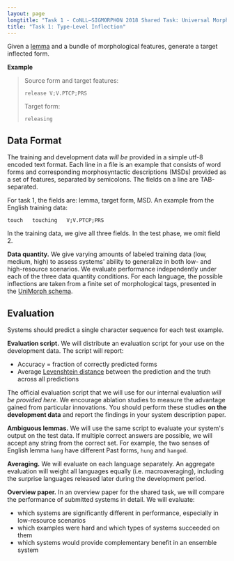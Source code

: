 ```yaml
---
layout: page
longtitle: "Task 1 - CoNLL–SIGMORPHON 2018 Shared Task: Universal Morphological Reinflection"
title: "Task 1: Type-Level Inflection"
---
```


Given a [lemma](https://en.wikipedia.org/wiki/Lemma_(morphology)) and a bundle of morphological features, generate a target inflected form.

**Example**

> Source form and target features:
> 
> `release V;V.PTCP;PRS`
> 
> Target form:
> 
> `releasing`

## Data Format


The training and development data *will be* provided in a simple utf-8 encoded text format. Each line in a file is an example that consists of word forms and corresponding morphosyntactic descriptions (MSDs) provided as a set of features, separated by semicolons. The fields on a line are TAB-separated.

For task 1, the fields are: lemma, target form, MSD. An example from the English training data:

```
touch   touching   V;V.PTCP;PRS
```

In the training data, we give all three fields. In the test phase, we omit field 2.

**Data quantity.** We give varying amounts of labeled training data (low, medium, high) to assess systems' ability to generalize in both low- and high-resource scenarios. We evaluate performance independently under each of the three data quantity conditions. For each language, the possible inflections are taken from a finite set of morphological tags, presented in the [UniMorph schema](https://unimorph.github.io).

## Evaluation

Systems should predict a single character sequence for each test example.

**Evaluation script.** We will distribute an evaluation script for your use on the development data. The script will report:

* Accuracy = fraction of correctly predicted forms
* Average [Levenshtein distance](https://en.wikipedia.org/wiki/Levenshtein_distance) between the prediction and the truth across all predictions

The official evaluation script that we will use for our internal evaluation *will be provided here*. We encourage ablation studies to measure the advantage gained from particular innovations. You should perform these studies **on the development data** and report the findings in your system description paper.

**Ambiguous lemmas.** We will use the same script to evaluate your system's output on the test data. If multiple correct answers are possible, we will accept any string from the correct set. For example, the two senses of English lemma `hang` have different Past forms, `hung` and `hanged`. 

**Averaging.** We will evaluate on each language separately. An aggregate evaluation will weight all languages equally (i.e. macroaveraging), including the surprise languages released later during the development period.

**Overview paper.** In an overview paper for the shared task, we will compare the performance of submitted systems in detail. We will evaluate:

* which systems are significantly different in performance, especially in low-resource scenarios
* which examples were hard and which types of systems succeeded on them
* which systems would provide complementary benefit in an ensemble system

